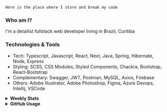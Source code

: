 ```
Here is the place where I store and break my code
```
### Who am I?
I'm a detailist fullstack web developer living in Brazil, Curitiba

### Technologies & Tools
- Tech: Typescript, Javascript, React, Next, Java, Spring, Hibernate, Node, Express
- Styling: SCSS, CSS Modules, Styled Components, Chackra, Bootstrap, React-Bootstrap
- Complementary: Swagger, JWT, Postman, MySQL, Axios, Firebase
- Others: Adobe Illustrator, Adobe Photoshop, Figma, Azure Devops, Intellij, VSCode

<details>
  <summary><b> Weekly Stats</b></summary>
<!--START_SECTION:waka-->

```txt
TypeScript       21 hrs 19 mins  ███████████▓░░░░░░░░░░░░░   46.78 %
JavaScript       14 hrs 24 mins  ████████░░░░░░░░░░░░░░░░░   31.61 %
HTML             5 hrs           ██▓░░░░░░░░░░░░░░░░░░░░░░   11.00 %
JSON             3 hrs 48 mins   ██░░░░░░░░░░░░░░░░░░░░░░░   08.35 %
Java             36 mins         ▒░░░░░░░░░░░░░░░░░░░░░░░░   01.33 %
```

<!--END_SECTION:waka-->
</details>

<details>
  <summary><b> GitHub Usage</b></summary>
  
[![Top Langs](https://github-readme-stats.vercel.app/api/top-langs/?username=gxlpes&&langs_count=9&layout=compact)](https://github.com/anuraghazra/github-readme-stats)

</details>
